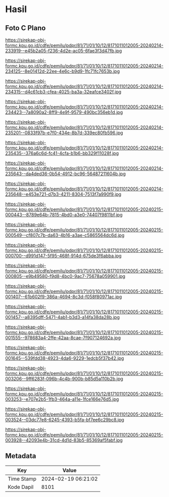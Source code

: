# Hasil

## Foto C Plano

https://sirekap-obj-formc.kpu.go.id/cdfe/pemilu/pdpr/81/71/01/10/12/8171011012005-20240214-233919--e45b2a05-f236-4d2e-ac05-6fae3f3d47fb.jpg

https://sirekap-obj-formc.kpu.go.id/cdfe/pemilu/pdpr/81/71/01/10/12/8171011012005-20240214-234125--8e01412d-22ee-4e6c-b9d9-1fc71fc7653b.jpg

https://sirekap-obj-formc.kpu.go.id/cdfe/pemilu/pdpr/81/71/01/10/12/8171011012005-20240214-234315--d4c61cb3-cfea-4025-ba3a-32eafce3402f.jpg

https://sirekap-obj-formc.kpu.go.id/cdfe/pemilu/pdpr/81/71/01/10/12/8171011012005-20240214-234423--7a8090a2-8ff9-4e9f-9579-490bc356eb1d.jpg

https://sirekap-obj-formc.kpu.go.id/cdfe/pemilu/pdpr/81/71/01/10/12/8171011012005-20240214-235201--0833f97b-e7f0-434e-8b7d-339ec80fb596.jpg

https://sirekap-obj-formc.kpu.go.id/cdfe/pemilu/pdpr/81/71/01/10/12/8171011012005-20240214-235435--376a6c6d-fc41-4cfa-b1b6-bb329f11028f.jpg

https://sirekap-obj-formc.kpu.go.id/cdfe/pemilu/pdpr/81/71/01/10/12/8171011012005-20240214-235643--da4ded36-0b54-4912-bc96-56487211604b.jpg

https://sirekap-obj-formc.kpu.go.id/cdfe/pemilu/pdpr/81/71/01/10/12/8171011012005-20240214-235648--e453e721-d7b3-4211-8304-7513f7a990f9.jpg

https://sirekap-obj-formc.kpu.go.id/cdfe/pemilu/pdpr/81/71/01/10/12/8171011012005-20240215-000443--8789e64b-7815-4bd0-a3e0-74407f9811bf.jpg

https://sirekap-obj-formc.kpu.go.id/cdfe/pemilu/pdpr/81/71/01/10/12/8171011012005-20240215-000549--cf807c7b-da63-4b16-a3ae-c5865564dc6d.jpg

https://sirekap-obj-formc.kpu.go.id/cdfe/pemilu/pdpr/81/71/01/10/12/8171011012005-20240215-000700--d991d147-5f95-468f-914d-675de3f6abba.jpg

https://sirekap-obj-formc.kpu.go.id/cdfe/pemilu/pdpr/81/71/01/10/12/8171011012005-20240215-000805--e9b49580-f9d8-4bc0-9ac7-75678a059901.jpg

https://sirekap-obj-formc.kpu.go.id/cdfe/pemilu/pdpr/81/71/01/10/12/8171011012005-20240215-001407--61b602f9-386a-4694-8c3d-f058f80971ac.jpg

https://sirekap-obj-formc.kpu.go.id/cdfe/pemilu/pdpr/81/71/01/10/12/8171011012005-20240215-001457--a8395dff-5471-4ab1-b3d3-a14fa38da28b.jpg

https://sirekap-obj-formc.kpu.go.id/cdfe/pemilu/pdpr/81/71/01/10/12/8171011012005-20240215-001555--978683a4-2ffe-42aa-8cae-7f907124692a.jpg

https://sirekap-obj-formc.kpu.go.id/cdfe/pemilu/pdpr/81/71/01/10/12/8171011012005-20240215-001645--539fdd38-4923-4da6-9229-1edcb5f37b42.jpg

https://sirekap-obj-formc.kpu.go.id/cdfe/pemilu/pdpr/81/71/01/10/12/8171011012005-20240215-003206--9ff6283f-096b-4c4b-900b-b85d5a110b2b.jpg

https://sirekap-obj-formc.kpu.go.id/cdfe/pemilu/pdpr/81/71/01/10/12/8171011012005-20240215-003253--e707e2b5-1fb3-464a-a11e-1fce166e76d5.jpg

https://sirekap-obj-formc.kpu.go.id/cdfe/pemilu/pdpr/81/71/01/10/12/8171011012005-20240215-003524--03dc77e8-6245-4393-b5fa-bf7ee6c29bc8.jpg

https://sirekap-obj-formc.kpu.go.id/cdfe/pemilu/pdpr/81/71/01/10/12/8171011012005-20240215-003928--42093e4b-31cd-4d1d-83b5-85369af5fabf.jpg


## Metadata

| Key        | Value               |
| ---------- | ------------------- |
| Time Stamp | 2024-02-19 06:21:02 |
| Kode Dapil | 8101                |



